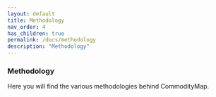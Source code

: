```yaml
---
layout: default
title: Methodology
nav_order: 4
has_children: true
permalink: /docs/methodology
description: "Methodology"
---
```

### Methodology
Here you will find the various methodologies behind CommodityMap. 